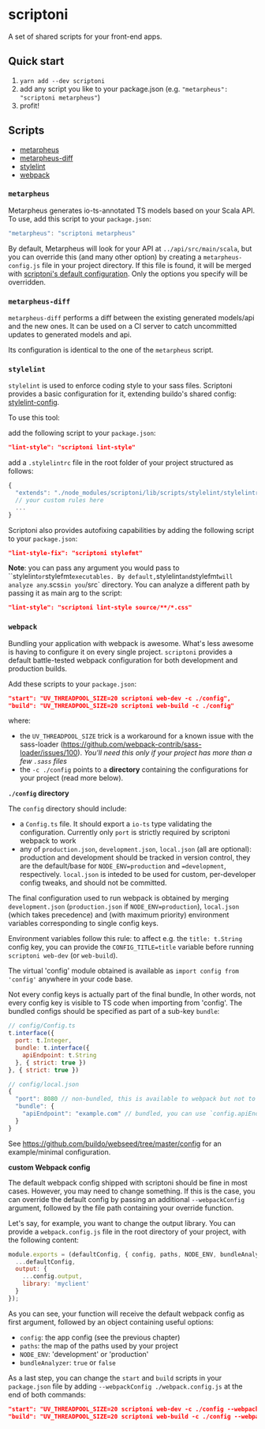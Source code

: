 # scriptoni

A set of shared scripts for your front-end apps.

## Quick start

1. `yarn add --dev scriptoni`
2. add any script you like to your package.json (e.g. `"metarpheus": "scriptoni metarpheus"`)
3. profit!

## Scripts

- [metarpheus](#metarpheus)
- [metarpheus-diff](#metarpheus-diff)
- [stylelint](#stylelint)
- [webpack](#webpack)

### `metarpheus`

Metarpheus generates io-ts-annotated TS models based on your Scala API. To use,
add this script to your `package.json`:

```js
"metarpheus": "scriptoni metarpheus"
```

By default, Metarpheus will look for your API at `../api/src/main/scala`, but
you can override this (and many other option) by creating a `metarpheus-config.js` file in
your project directory.
If this file is found, it will be merged with [scriptoni's default configuration](src/scripts/metarpheus/config.ts). Only the options you specify will be overridden.


### `metarpheus-diff`

`metarpheus-diff` performs a diff between the existing generated models/api and the new ones. It can be used on a CI server to catch uncommitted updates to generated models and api.

Its configuration is identical to the one of the `metarpheus` script.


### `stylelint`

`stylelint` is used to enforce coding style to your sass files. Scriptoni provides a basic configuration for it, extending buildo's shared config: [stylelint-config](https://github.com/buildo/stylelint-config/).

To use this tool:

add the following script to your `package.json`:

```json
"lint-style": "scriptoni lint-style"
```

add a `.stylelintrc` file in the root folder of your project structured as follows:

```js
{
  "extends": "./node_modules/scriptoni/lib/scripts/stylelint/stylelintrc.json"
  // your custom rules here
  ...
}
```

Scriptoni also provides autofixing capabilities by adding the following script to your `package.json`:

```json
"lint-style-fix": "scriptoni stylefmt"
```

**Note**: you can pass any argument you would pass to ``stylelint` or `stylefmt` executables. By default, `stylelint` and `stylefmt` will analyze any `.scss` in you `/src` directory.
You can analyze a different path by passing it as main arg to the script:

```json
"lint-style": "scriptoni lint-style source/**/*.css"
```

### `webpack`

Bundling your application with webpack is awesome. What's less awesome is having to configure it on every single project. `scriptoni` provides a default battle-tested webpack configuration for both development and production builds.

Add these scripts to your `package.json`:

```json
"start": "UV_THREADPOOL_SIZE=20 scriptoni web-dev -c ./config",
"build": "UV_THREADPOOL_SIZE=20 scriptoni web-build -c ./config"
```

where:

- the `UV_THREADPOOL_SIZE` trick is a workaround for a known issue with the sass-loader (https://github.com/webpack-contrib/sass-loader/issues/100). *You'll need this only if your project has more than a few `.sass` files*
- the `-c ./config` points to a **directory** containing the configurations for your project (read more below).

**`./config` directory**

The `config` directory should include:
- a `Config.ts` file. It should export a `io-ts` type validating the configuration. Currently only `port` is strictly required by scriptoni webpack to work
- any of `production.json`, `development.json`, `local.json` (all are optional): production and development should be tracked in version control, they are the default/base for `NODE_ENV=production` and `=development`, respectively. `local.json` is inteded to be used for custom, per-developer config tweaks, and should not be committed.

The final configuration used to run webpack is obtained by merging `development.json` (`production.json` if `NODE_ENV=production`), `local.json` (which takes precedence) and (with maximum priority) environment variables corresponding to single config keys.

Environment variables follow this rule: to affect e.g. the `title: t.String` config key, you can provide the `CONFIG_TITLE=title` variable before running `scriptoni web-dev` (or `web-build`).

The virtual 'config' module obtained is available as `import config from 'config'` anywhere in your code base.

Not every config keys is actually part of the final bundle, In other words, not every config key is visible to TS code when importing from 'config'. The bundled configs should be specified as part of a sub-key `bundle`:
```js
// config/Config.ts
t.interface({
  port: t.Integer,
  bundle: t.interface({
    apiEndpoint: t.String
  }, { strict: true })
}, { strict: true })

// config/local.json
{
  "port": 8080 // non-bundled, this is available to webpack but not to TS code,
  "bundle": {
    "apiEndpoint": "example.com" // bundled, you can use `config.apiEndpoint` from TS code
  }
}
```

See https://github.com/buildo/webseed/tree/master/config for an example/minimal configuration.

**custom Webpack config**

The default webpack config shipped with scriptoni should be fine in most cases. However, you may need to change something.
If this is the case, you can override the default config by passing an additional `--webpackConfig` argument, followed by the file path containing your override function.

Let's say, for example, you want to change the output library.
You can provide a `webpack.config.js` file in the root directory of your project, with the following content:

```js
module.exports = (defaultConfig, { config, paths, NODE_ENV, bundleAnalyzer, target }) => ({
  ...defaultConfig,
  output: {
    ...config.output,
    library: 'myclient'
  }
});
```

As you can see, your function will receive the default webpack config as first argument, followed by an object containing useful options:
- `config`: the app config (see the previous chapter)
- `paths`: the map of the paths used by your project
- `NODE_ENV`: 'development' or 'production'
- `bundleAnalyzer`: `true` or `false`

As a last step, you can change the `start` and `build` scripts in your `package.json` file by adding `--webpackConfig ./webpack.config.js` at the end of both commands:

```json
"start": "UV_THREADPOOL_SIZE=20 scriptoni web-dev -c ./config --webpackConfig ./webpack-config.js",
"build": "UV_THREADPOOL_SIZE=20 scriptoni web-build -c ./config --webpackConfig ./webpack-config.js"
```
